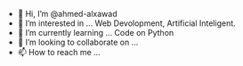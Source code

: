 - 👋 Hi, I’m @ahmed-alxawad
- 👀 I’m interested in ... Web Devolopment, Artificial Inteligent.
- 🌱 I’m currently learning ... Code on Python
- 💞️ I’m looking to collaborate on ...
- 📫 How to reach me ...

<!---
ahmed-alxawad/ahmed-alxawad is a ✨ special ✨ repository because its `README.md` (this file) appears on your GitHub profile.
You can click the Preview link to take a look at your changes.
--->
